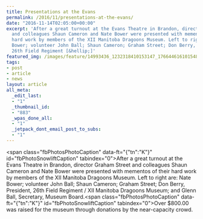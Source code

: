 ```yaml
---
title: Presentations at the Evans
permalink: /2016/11/presentations-at-the-evans/
date: "2016-11-14T02:05:00+00:00"
excerpt: 'After a great turnout at the Evans Theatre in Brandon, director Graham Street
  and colleagues Shaun Cameron and Nate Bower were presented with mementos of their
  hard work by members of the XII Manitoba Dragoons Museum. Left to right are: Nate
  Bower; volunteer John Ball; Shaun Cameron; Graham Street; Don Berry, President,
  26th Field Regiment [&hellip;]'
featured_img: /images/feature/14993436_1232318410153147_1766446161015488903_n-1.jpg
tags:
- post
- article
- news
layout: article
all_meta:
  _edit_last:
  - "1"
  _thumbnail_id:
  - "883"
  _wpas_done_all:
  - "1"
  _jetpack_dont_email_post_to_subs:
  - "1"
---
```


<span class="fbPhotosPhotoCaption" data-ft="{"tn":"K"}" id="fbPhotoSnowliftCaption" tabindex="0"><span class="hasCaption">After a great turnout at the Evans Theatre in Brandon, director Graham Street and colleagues Shaun Cameron and Nate Bower were presented with mementos of their hard work by members of the XII Manitoba Dragoons Museum. Left to right are: Nate Bower; volunteer John Ball; Shaun Cameron; Graham Street; Don Berry, President, 26th Field Regiment / XII Manitoba Dragoons Museum; and Glenn Ball, Secretary, Museum Board.</span></span><span class="fbPhotosPhotoCaption" data-ft="{"tn":"K"}" id="fbPhotoSnowliftCaption" tabindex="0"><span class="hasCaption">Over $800.00 was raised for the museum through donations by the near-capacity crowd.</span></span>